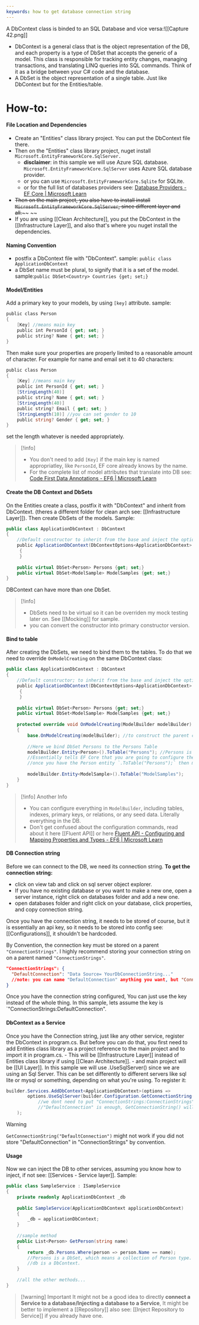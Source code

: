```yaml
---
keywords: how to get database connection string
---
```

A DbContext class is binded to an SQL Database and vice versa:![[Capture 42.png]]
- DbContext is a general class that is the object representation of the DB, and each property is a type of DbSet that accepts the generic of a model. This class is responsible for tracking entity changes, managing transactions, and translating LINQ queries into SQL commands. Think of it as a bridge between your C# code and the database.
- A DbSet is the object representation of a single table. Just like DbContext but for the Entities/table.
# How-to:
#### File Location and Dependencies
- Create an "Entities" class library project. You can put the DbContext file there.
- Then on the "Entities" class library project, nuget install `Microsoft.EntityFrameworkCore.SqlServer.`
	- **disclaimer**: in this sample we will use Azure SQL database. `Microsoft.EntityFrameworkCore.SqlServer` uses Azure SQL database provider.
	- or you can use `Microsoft.EntityFrameworkCore.Sqlite` for SQLite.
	- or for the full list of databases providers see: [Database Providers - EF Core | Microsoft Learn](https://learn.microsoft.com/en-us/ef/core/providers/?tabs=dotnet-core-cli)
- ~~Then on the main project, you also have to install install `Microsoft.EntityFrameworkCore.SqlServer`, since different layer and all.~~~~
~~
- If you are using [[Clean Architecture]], you put the DbContext in the [[Infrastructure Layer]], and also that's where you nuget install the dependencies.
#### Naming Convention
- postfix a DbContext file with "DbContext".
	sample: `public class ApplicationDbContext`
- a DbSet name must be plural, to signify that it is a set of the model.
	sample:`public DbSet<Country> Countries {get; set;}`
#### Model/Entities
Add a primary key to your models, by using `[key]` attribute.
sample:
```c#
public class Person
{
    [Key] //means main key
    public int PersonId { get; set; }
    public string? Name { get; set; }
}
```
Then make sure your properties are properly limited to a reasonable amount of character.
For example for name and email set it to 40 characters:
```c#
public class Person
{
    [Key] //means main key
    public int PersonId { get; set; }
    [StringLength(40)]
    public string? Name { get; set; }
    [StringLength(40)]
    public string? Email { get; set; }
    [StringLength(10)] //you can set gender to 10
    public string? Gender { get; set; }
}
```
set the length whatever is needed appropriately.
>[!info]
>- You don't need to add `[Key]` if the main key is named appropriatley, like `PersonId`, EF core already knows by the name.
>- For the complete list of model attributes that translate into DB see: [Code First Data Annotations - EF6 | Microsoft Learn](https://learn.microsoft.com/en-us/ef/ef6/modeling/code-first/data-annotations)
#### Create the DB Context and DbSets
On the Entities create a class, postfix it with "DbContext" and inherit from DbContext. (theres a different folder for clean arch see: [[Infrastructure Layer]]).
Then create DbSets of the models.
Sample:
```c#
public class ApplicationDbContext : DbContext
{
	//Default constructor to inherit from the base and inject the options later
	public ApplicationDbContext(DbContextOptions<ApplicationDbContext> options) : base(options)
	 {
	 }
	 
	public virtual DbSet<Person> Persons {get; set;}
	public virtual DbSet<ModelSample> ModelSamples {get; set;}
}
```
DBContext can have more than one DbSet.
>[!info]
>- DbSets need to be virtual so it can be overriden my mock testing later on. See [[Mocking]] for sample.
>- you can convert the constructor into primary constructor version.
#### Bind to table
After creating the DbSets, we need to bind them to the tables.
To do that we need to override `OnModelCreating` on the same DbContext class:
```c#
public class ApplicationDbContext : DbContext
{
	//Default constructor; to inherit from the base and inject the options later
	public ApplicationDbContext(DbContextOptions<ApplicationDbContext> options) : base(options)
	 {
	 }
	 
	public virtual DbSet<Person> Persons {get; set;}
	public virtual DbSet<ModelSample> ModelSamples {get; set;}
	
	protected override void OnModelCreating(ModelBuilder modelBuilder)
	{
		base.OnModelCreating(modelBuilder); //to construct the parent class
		
		//Here we bind DbSet Persons to the Persons Table
		modelBuilder.Entity<Person>().ToTable("Persons"); //Persons is the name of the table.
		//Essentially tells EF Core that you are going to configure the mapping for the "Person" entity.
		//once you have the Person entity `.ToTable("Persons");` then maps Person entity to a DB Table named Persons.
		
		modelBuilder.Entity<ModelSample>().ToTable("ModelSamples");
	}
}
```
>[!info] Another Info
>- You can configure everything in `ModelBuilder`, including tables, indexes, primary keys, or relations, or any seed data. Literally everything in the DB.
>- Don't get confused about the configuration commands, read about it here [[Fluent API]] or here [Fluent API - Configuring and Mapping Properties and Types - EF6 | Microsoft Learn](https://learn.microsoft.com/en-us/ef/ef6/modeling/code-first/fluent/types-and-properties)
#### DB Connection string
Before we can connect to the DB, we need its connection string.
**To get the connection string:**
- click on view tab and click on sql server object explorer.
- If you have no existing database or you want to make a new one, open a server instance, right click on databases folder and add a new one.
- open databases folder and right click on your database, click properties, and copy connection string.

Once you have the connection string, it needs to be stored of course, but it is essentially an api key, so it needs to be stored into config see:[[Configurations]], it shouldn't be hardcoded.

By Convention, the connection key must be stored on a parent `"ConnectionStrings"`. I highly recommend storing your connection string on on a parent  named `"ConnectionStrings"`.
```json
"ConnectionStrings": {
  "DefaultConnection": "Data Source= YourDbConnectionString..."
  //note: you can name "DefaultConnection" anything you want, but "ConnectionStrings" is a convention.
}
```
Once you have the connection string configured, You can just use the key instead of the whole thing.
In this sample, lets assume the key is `"ConnectionStrings:DefaultConnection".
#### DbContext as a Service
Once you have the Connection string, just like any other service, register the DbContext in program.cs.
But before you can do that, you first need to add Entities class library as a project reference to the main project and to import it in program.cs.
	- This will be [[Infrastructure Layer]] instead of Entities class library if using [[Clean Architecture]].
	- and main project will be [[UI Layer]].
In this sample we will use .UseSqlServer() since we are using an Sql Server. This can be set differently to different servers like sql lite or mysql or something, depending on what you're using.
To register it:
```c#
builder.Services.AddDbContext<ApplicationDbContext>(options => 
        options.UseSqlServer(builder.Configuration.GetConnectionString("DefaultConnection"))
	        //we dont need to put "ConnectionStrings:ConnectionStrings" 
	        //"DefaultConnection" is enough, GetConnectionString() will automatically set inside
    );
```
>[!warning]  
>`GetConnectionString("DefaultConnection")` might not work if you did not store "DefaultConnection" in "ConnectionStrings" by convention. 
#### Usage
Now we can inject the DB to other services, assuming you know how to inject, if not see: [[Services - Service layer]].
Sample:
```c#
public class SampleService : ISampleService
{
	private readonly ApplicationDbContext _db
	
	public SampleService(ApplicationDbContext applicationDbContext)
	{
		_db = applicationDbContext;
	}
	
	//sample method
	public List<Person> GetPerson(string name)
	{
		return _db.Persons.Where(person => person.Name == name);
		//Persons is a DbSet, which means a collection of Person type.
		//db is a DbContext.
	}
	
	//all the other methods...
}
```
>[!warning] Important
>It might not be a good idea to directly **connect a Service to a database/Injecting a database to a Service**, It might be better to implement a [[Repository]]  also see: [[Inject Repository to Service]] if you already have one.
